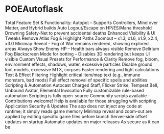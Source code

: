 # POEAutoflask

<il>Total Feature Set & Functionality:</li>
<il>Autopot – Supports Controllers, Mind over Matter, and Hybrid builds</li>
<il>Auto Logout/Escape on HP/ES/Mana threshold</li>
<il>Drowning Safety-Net to prevent accidental deaths</li>
<il>Enhanced Visibility & UI Tweaks</li>
<il>Remove Atlas Fog & Highlight Paths</li>
<il>Zoomout – x1.3, x1.6, x1.9, x2.4, x3.0</li>
<il>Minimap Reveal – Fog of War remains rendered, showing explored areas</li>
<il>Always Show Enemy HP – Health bars always visible</li>
<il>Remove Delirium Fog</li>
<il>Blackscreen Mode for botting – Disables 3D rendering but keeps UI visible</li>
<il>Custom Visual Presets for Performance & Clarity</li>
<il>Remove fog, bloom, environment effects, shadows, water, excessive particles</li>
<il>Disable ground loot models, excessive MTX, corpses</li>
<il>Faster rendering and light calculations</li>
<il>Text & Effect Filtering</li>
<il>Highlight critical item/map text (e.g., immune monsters, bad mods)</li>
<il>Full effect removal of specific spells and abilities</li>
<il>Scripting & Automation</li>
<il>Autocast Charged Staff, Flicker Strike, Tempest Bell, Unbound Avatar, Elemental Invocation</li>
<il>Fully customizable rule-based automation</li>
<il>Scripting is fully open-source</li>
<il>Community scripts available – Contributions welcome!</li>
<il>Help is available for those struggling with scripting</li>
<il>Application Security & Updates</li>
<il>The app does not inject any code at runtime; it simply reads game memory</li>
<il>Minimap reveal and zoom-out are applied by editing specific game files before launch</li>
<il>Server-side offset updates on startup</li>
<il>Automatic updates on major releases</li>
<il>As secure as it can be</li>
